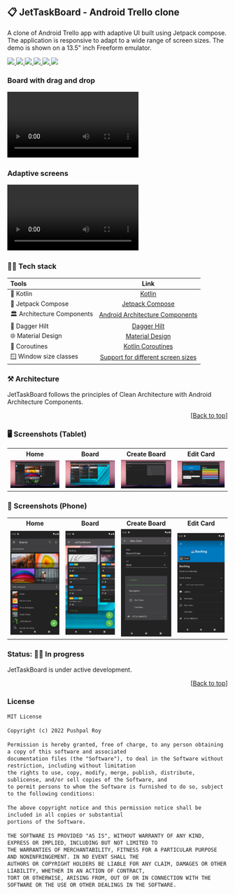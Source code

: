 <div id="top"></div>

## 📋 JetTaskBoard - Android Trello clone

  <p align="left"> A clone of Android Trello app with adaptive UI built using Jetpack compose. The application is responsive to adapt to a wide range of screen sizes. The demo is shown on a 13.5" inch Freeform emulator.</p>

  <p align="left">
      <a href = "https://developer.android.com/jetpack/androidx/versions/all-channel#february_23_2022">
        <img src = "https://img.shields.io/badge/Jetpack%20Compose-1.2.0-blue.svg?color=blue&style=for-the-badge" />
      </a>
      <a href="https://kotlinlang.org/docs/releases.html">
        <img src="https://img.shields.io/badge/Kotlin-1.7.0-blue.svg?color=blue&style=for-the-badge"/>
      </a>
      <a href = "https://github.com/pushpalroy/jetTaskBoard/stargazers">
        <img src="https://img.shields.io/github/stars/pushpalroy/jetTaskBoard?color=green&style=for-the-badge" />
      </a>
      <a href = "https://github.com/pushpalroy/jetTaskBoard/network/members">
          <img src="https://img.shields.io/github/forks/pushpalroy/jetTaskBoard?color=green&style=for-the-badge" />
      </a>
      <a href = "https://github.com/pushpalroy/jetTaskBoard/watchers">
          <img src="https://img.shields.io/github/watchers/pushpalroy/jetTaskBoard?color=yellowgreen&style=for-the-badge" />
      </a>
      <a href = "https://github.com/pushpalroy/jetTaskBoard/issues">
          <img src="https://img.shields.io/github/issues/pushpalroy/jetTaskBoard?color=orange&style=for-the-badge" />
      </a>
  </p>

### Board with drag and drop

<video src="https://user-images.githubusercontent.com/19844292/195022680-f15e907d-0e55-4d22-8bcc-bfdbb6a5ef83.mp4"></video>

### Adaptive screens

<video src="https://user-images.githubusercontent.com/19844292/195041698-7384a20c-85df-4ee2-9d82-ad57d8fab8d2.mp4"></video>

### 👨‍💻 Tech stack

| Tools                      |                                                                       Link                                                                        |
|:---------------------------|:-------------------------------------------------------------------------------------------------------------------------------------------------:|
| 🤖 Kotlin                  |                                                         [Kotlin](https://kotlinlang.org)                                                          |
| 💚 Jetpack Compose         |                                         [Jetpack Compose](https://developer.android.com/jetpack/compose)                                          |
| 🏛 Architecture Components |                           [Android Architecture Components](https://developer.android.com/topic/libraries/architecture)                           |
| 💉 Dagger Hilt             |                              [Dagger Hilt](https://developer.android.com/training/dependency-injection/hilt-android)                              |
| 🌐 Material Design         |                            [Material Design](https://developer.android.com/jetpack/androidx/releases/compose-material)                            |
| 🌊 Coroutines              |                                       [Kotlin Coroutines](https://developer.android.com/kotlin/coroutines)                                        |
| 🪟 Window size classes     | [Support for different screen sizes](https://developer.android.com/guide/topics/large-screens/support-different-screen-sizes#window_size_classes) |

### ⚒️ Architecture

JetTaskBoard follows the principles of Clean Architecture with Android Architecture Components.

<p align="right">[<a href="#top">Back to top</a>]</p>

### 🖥️  Screenshots (Tablet)

<table style="width:100%">
  <tr>
    <th>Home</th>
    <th>Board</th> 
    <th>Create Board</th>
    <th>Edit Card</th>
  </tr>
  <tr>
    <td><img src = "art/home_tablet.png" width=240/></td> 
    <td><img src = "art/board_tablet.png" width=240/></td>
    <td><img src = "art/create_board_tablet.png" width=240/></td> 
    <td><img src = "art/edit_card_tablet.png" width=240/></td>
  </tr>
</table>

### 📱 Screenshots (Phone)

<table style="width:100%">
  <tr>
    <th>Home</th>
    <th>Board</th> 
    <th>Create Board</th>
    <th>Edit Card</th>
  </tr>
  <tr>
    <td><img src = "art/home_phone.png" width=240/></td> 
    <td><img src = "art/board_phone.png" width=240/></td>
    <td><img src = "art/create_board_phone.png" width=240/></td> 
    <td><img src = "art/edit_card_phone.png" width=240/></td>
  </tr>
</table>

### Status: 👩‍💻 In progress

  <p>JetTaskBoard is under active development.</p>

<p align="right">[<a href="#top">Back to top</a>]</p>

### License
```
MIT License

Copyright (c) 2022 Pushpal Roy

Permission is hereby granted, free of charge, to any person obtaining a copy of this software and associated 
documentation files (the "Software"), to deal in the Software without restriction, including without limitation 
the rights to use, copy, modify, merge, publish, distribute, sublicense, and/or sell copies of the Software, and 
to permit persons to whom the Software is furnished to do so, subject to the following conditions:

The above copyright notice and this permission notice shall be included in all copies or substantial 
portions of the Software.

THE SOFTWARE IS PROVIDED "AS IS", WITHOUT WARRANTY OF ANY KIND, EXPRESS OR IMPLIED, INCLUDING BUT NOT LIMITED TO 
THE WARRANTIES OF MERCHANTABILITY, FITNESS FOR A PARTICULAR PURPOSE AND NONINFRINGEMENT. IN NO EVENT SHALL THE 
AUTHORS OR COPYRIGHT HOLDERS BE LIABLE FOR ANY CLAIM, DAMAGES OR OTHER LIABILITY, WHETHER IN AN ACTION OF CONTRACT, 
TORT OR OTHERWISE, ARISING FROM, OUT OF OR IN CONNECTION WITH THE SOFTWARE OR THE USE OR OTHER DEALINGS IN THE SOFTWARE.
```
